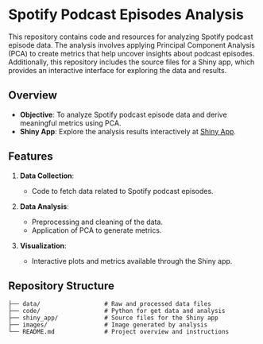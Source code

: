 # Spotify Podcast Episodes Analysis

This repository contains code and resources for analyzing Spotify podcast episode data. The analysis involves applying Principal Component Analysis (PCA) to create metrics that help uncover insights about podcast episodes. Additionally, this repository includes the source files for a Shiny app, which provides an interactive interface for exploring the data and results.

## Overview

- **Objective**: To analyze Spotify podcast episode data and derive meaningful metrics using PCA.
- **Shiny App**: Explore the analysis results interactively at [Shiny App](https://yma329.shinyapps.io/ShinyApp_GP8/).

## Features

1. **Data Collection**:
   - Code to fetch data related to Spotify podcast episodes.
   
2. **Data Analysis**:
   - Preprocessing and cleaning of the data.
   - Application of PCA to generate metrics.
   
3. **Visualization**:
   - Interactive plots and metrics available through the Shiny app.

## Repository Structure

```
├── data/                  # Raw and processed data files
├── code/                  # Python for get data and analysis
├── shiny_app/             # Source files for the Shiny app
├── images/                # Image generated by analysis
└── README.md              # Project overview and instructions
```
